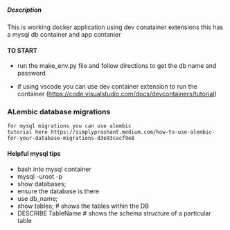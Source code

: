 ##### Description 

This is working docker application using dev conatainer extensions
this has a mysql db container and app contanier



#### TO START

- run the make_env.py file and follow directions to get the db name and password

- if using vscode you can use dev container extension to run the container (https://code.visualstudio.com/docs/devcontainers/tutorial)


### ALembic database migrations
    for mysql migrations you can use alembic
    tutorial here https://simplyprashant.medium.com/how-to-use-alembic-for-your-database-migrations-d3e93cacf9e8
   



#### Helpful mysql tips
- bash into mysql container
-   mysql -uroot -p 
- show databases;
- ensure the database is there
- use db_name;
- show tables; # shows the tables within the DB
- DESCRIBE TableName # shows the schema structure of a particular table